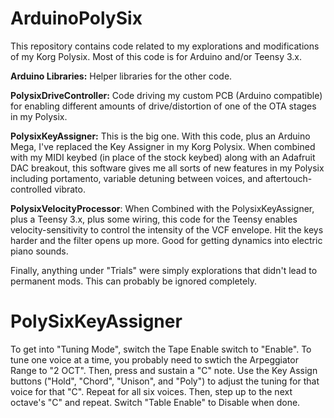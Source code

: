 ArduinoPolySix
==============

This repository contains code related to my explorations and modifications of my Korg Polysix.  Most of this code is for Arduino and/or Teensy 3.x.

**Arduino Libraries:**  Helper libraries for the other code.

**PolysixDriveController:**  Code driving my custom PCB (Arduino compatible) for enabling different amounts of drive/distortion of one of the OTA stages in my Polysix.

**PolysixKeyAssigner:**  This is the big one.  With this code, plus an Arduino Mega, I've replaced the Key Assigner in my Korg Polysix. When combined with my MIDI keybed (in place of the stock keybed) along with an Adafruit DAC breakout, this software gives me all sorts of new features in my Polysix including portamento, variable detuning between voices, and aftertouch-controlled vibrato.

**PolysixVelocityProcessor**:  When Combined with the PolysixKeyAssigner, plus a Teensy 3.x, plus some wiring, this code for the Teensy enables velocity-sensitivity to control the intensity of the VCF envelope.  Hit the keys harder and the filter opens up more.  Good for getting dynamics into electric piano sounds.

Finally, anything under "Trials" were simply explorations that didn't lead to permanent mods.  This can probably be ignored completely.

PolySixKeyAssigner
==================

To get into "Tuning Mode", switch the Tape Enable switch to "Enable".  To tune one voice at a time, you probably need to swtich the Arpeggiator Range to "2 OCT".  Then, press and sustain a "C" note.  Use the Key Assign buttons ("Hold", "Chord", "Unison", and "Poly") to adjust the tuning for that voice for that "C".  Repeat for all six voices.  Then, step up to the next octave's "C" and repeat.  Switch "Table Enable" to Disable when done.
